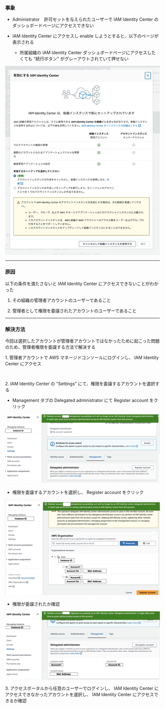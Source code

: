 ### 事象

- Administrator　許可セットを与えられたユーザーで IAM Identity Center のダッシュボードページにアクセスできない

- IAM Identity Center にアクセスし enable しようとすると、以下のページが表示される
    - 所属組織の IAM Identity Center ダッシュボードページにアクセスしたくても "続行ボタン" がグレーアウトされていて押せない

<img src="../img/issue_enabe_idetity_center.webp" />

---

### 原因
以下の条件を満たさないと IAM Identity Center にアクセスできないことがわかった

1. その組織の管理者アカウントのユーザーであること

2. 管理者として権限を委譲されたアカウントのユーザーであること

---

### 解決方法

今回は選択したアカウントが管理者アカウントではなかったために起こった問題のため、管理者権限を委譲する方法で解決する

1\. 管理者アカウントで AWS マネージドコンソールにログインし、 IAM Identity Center にアクセス

<br>

2\. IAM Identity Center の "Settings" にて、権限を委譲するアカウントを選択する

- Management タブの Delegated administrator にて Register account をクリック
<img src="../img/issue_enabe_idetity_center1.png" />

<br>

- 権限を委譲するアカウントを選択し、 Register account をクリック
<img src="../img/issue_enabe_idetity_center2.png" />

<br>

- 権限が委譲されたか確認
<img src="../img/issue_enabe_idetity_center3.png" />

<br>

3\. アクセスポータルから任意のユーザーでログインし、 IAM Identity Center にアクセスできなかったアカウントを選択し、 IAM Identity Center にアクセスできるか確認
